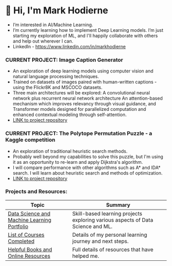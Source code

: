 # 👋 Hi, I'm Mark Hodierne




- I’m interested in AI/Machine Learning.
- I’m currently learning how to implement Deep Learning models. I’m just starting my exploration of ML, and I'll happily collaborate with others and help out wherever I can.
- LinkedIn - https://www.linkedin.com/in/markhodierne

### **CURRENT PROJECT: Image Caption Generator**
- An exploration of deep learning models using computer vision and natural language processing techniques.
- Trained on datasets of images paired with human-written captions - using the Flickr8K and MSCOCO datasets.
- Three main architectures will be explored:
A convolutional neural network plus recurrent neural network architecture
An attention-based mechanism which improves relevancy through visual guidance, and
Transformer models designed for parallelized computation and enhanced contextual modeling through self-attention.
- [LINK to project repository](https://github.com/mhodierne1402/data-science-ml-portfolio/tree/main/image-caption-generator)

### **CURRENT PROJECT: The Polytope Permutation Puzzle - a Kaggle competition**
- An exploration of traditional heuristic search methods.
- Probably well beyond my capabilities to solve this puzzle, but I'm using it as an opportunity to re-learn and apply Dijkstra's algorithm.
- I will compare performance with other algorithms such as A* and IDA* search. I will learn about heuristic search and methods of optimization.
- [LINK to project repository](https://github.com/mhodierne1402/data-science-ml-portfolio/tree/main/polytope-puzzle)


### Projects and Resources:

| Topic  | Summary |
| ------------- | ------------- |
| [Data Science and Machine Learning Portfolio](https://github.com/mhodierne1402/data-science-ml-portfolio) |Skill-based learning projects exploring various aspects of Data Science and ML. |
| [List of Courses Completed](https://github.com/mhodierne1402/courses-completed)   |Details of my personal learning journey and next steps. |
| [Helpful Books and Online Resources](https://github.com/mhodierne1402/books-resources)   |Full details of resources that have helped me. |



<!---
mhodierne1402/mhodierne1402 is a ✨ special ✨ repository because its `README.md` (this file) appears on your GitHub profile.
You can click the Preview link to take a look at your changes.
--->
